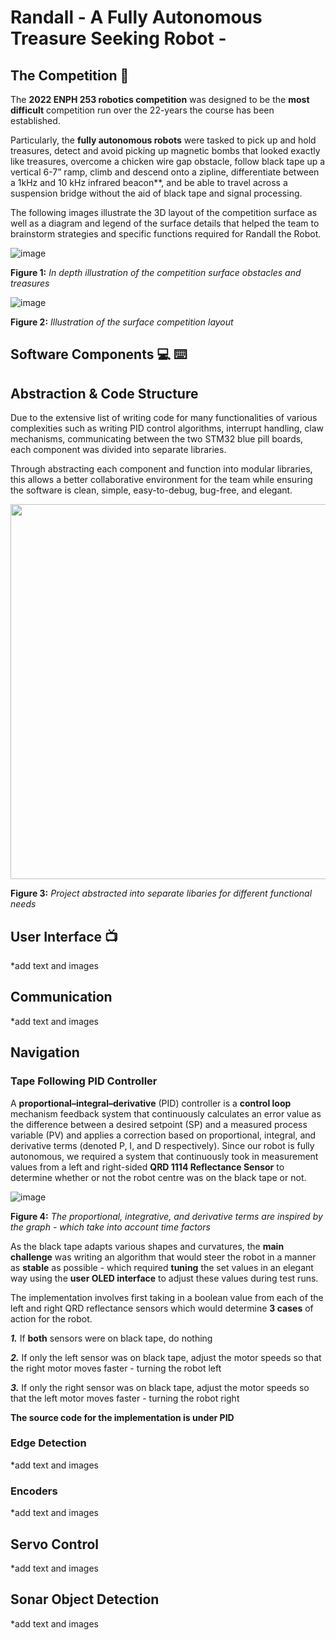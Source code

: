 # Randall - A Fully Autonomous Treasure Seeking Robot - 

## The Competition :game_die:	
The **2022 ENPH 253 robotics competition** was designed to be the **most difficult** competition run over the 22-years the course has been established.  

Particularly, the **fully autonomous robots** were tasked to pick up and hold treasures, detect and avoid picking up magnetic bombs that looked exactly like treasures, overcome a chicken wire gap obstacle, follow black tape up a vertical 6-7” ramp, climb and descend onto a zipline, differentiate between a 1kHz and 10 kHz infrared beacon**, and be able to travel across a suspension bridge without the aid of black tape and signal processing. 

The following images illustrate the 3D layout of the competition surface as well as a diagram and legend of the surface details that helped the team to brainstorm strategies and specific functions required for Randall the Robot.

![image](https://user-images.githubusercontent.com/68613171/211223301-05f6ff98-2417-4f58-953b-05c52193fdb2.png)

**Figure 1:** _In depth illustration of the competition surface obstacles and treasures_

![image](https://user-images.githubusercontent.com/68613171/211223319-c9eca6b5-241b-49a8-a14e-0a2748117954.png)

**Figure 2:** _Illustration of the surface competition layout_

## Software Components :computer:	⌨️

## Abstraction & Code Structure 
Due to the extensive list of writing code for many functionalities of various complexities such as writing PID control algorithms, interrupt handling, claw mechanisms,  communicating between the two STM32 blue pill boards, each component was divided into separate libraries.

Through abstracting each component and function into modular libraries, this allows a better collaborative environment for the team while ensuring the software is clean, simple, easy-to-debug, bug-free, and elegant.

<img src = "https://user-images.githubusercontent.com/68613171/211224368-bd1b3522-ac0f-44d0-ba4b-c830fd7176af.png" width ="700" height="600">

**Figure 3:** _Project abstracted into separate libaries for different functional needs_


## User Interface :tv:	

*add text and images 

## Communication

*add text and images 


## Navigation
### Tape Following PID Controller
A **proportional–integral–derivative** (PID) controller is a **control loop** mechanism feedback system that continuously calculates an error value as the difference between a desired setpoint (SP) and a measured process variable (PV) and applies a correction based on proportional, integral, and derivative terms (denoted P, I, and D respectively).  Since our robot is fully autonomous, we required a system that continuously took in measurement values from a left and right-sided **QRD 1114 Reflectance Sensor** to determine whether or not the robot centre was on the black tape or not. 

![image](https://user-images.githubusercontent.com/68613171/211225587-89266fe6-75fb-407b-9b23-2ae4ecf926c9.png)

**Figure 4:** _The proportional, integrative, and derivative terms are inspired by the graph - which take into account time factors_

As the black tape adapts various shapes and curvatures, the **main challenge** was writing an algorithm that would steer the robot in a manner as **stable** as possible - which required **tuning** the set values in an elegant way using the **user OLED interface** to adjust these values during test runs.  

The implementation involves first taking in a boolean value from each of the left and right QRD reflectance sensors which would determine **3 cases** of action for the robot.

**_1._** If **both** sensors were on black tape, do nothing

**_2._** If only the left sensor was on black tape, adjust the motor speeds so that the right motor moves faster - turning the robot left 

**_3._** If only the right sensor was on black tape, adjust the motor speeds so that the left motor moves faster - turning the robot right 

**The source code for the implementation is under PID**

### Edge Detection

*add text and images 


### Encoders 

*add text and images 


## Servo Control

*add text and images 


## Sonar Object Detection 

*add text and images 














